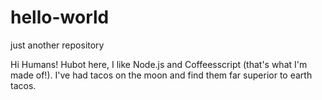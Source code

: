# hello-world
just another repository

Hi Humans!
Hubot here, I like Node.js and Coffeesscript (that's what I'm made of!).
I've had tacos on the moon and find them far superior to earth tacos.
